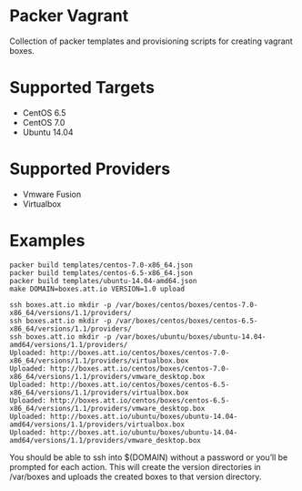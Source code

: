 Packer Vagrant
==============

Collection of packer templates and provisioning scripts for creating vagrant 
boxes.

Supported Targets
=================

- CentOS 6.5
- CentOS 7.0
- Ubuntu 14.04

Supported Providers
===================

- Vmware Fusion
- Virtualbox

Examples
========

    packer build templates/centos-7.0-x86_64.json
    packer build templates/centos-6.5-x86_64.json
    packer build templates/ubuntu-14.04-amd64.json
    make DOMAIN=boxes.att.io VERSION=1.0 upload

    ssh boxes.att.io mkdir -p /var/boxes/centos/boxes/centos-7.0-x86_64/versions/1.1/providers/
    ssh boxes.att.io mkdir -p /var/boxes/centos/boxes/centos-6.5-x86_64/versions/1.1/providers/
    ssh boxes.att.io mkdir -p /var/boxes/ubuntu/boxes/ubuntu-14.04-amd64/versions/1.1/providers/
    Uploaded: http://boxes.att.io/centos/boxes/centos-7.0-x86_64/versions/1.1/providers/virtualbox.box
    Uploaded: http://boxes.att.io/centos/boxes/centos-7.0-x86_64/versions/1.1/providers/vmware_desktop.box
    Uploaded: http://boxes.att.io/centos/boxes/centos-6.5-x86_64/versions/1.1/providers/virtualbox.box
    Uploaded: http://boxes.att.io/centos/boxes/centos-6.5-x86_64/versions/1.1/providers/vmware_desktop.box
    Uploaded: http://boxes.att.io/ubuntu/boxes/ubuntu-14.04-amd64/versions/1.1/providers/virtualbox.box
    Uploaded: http://boxes.att.io/ubuntu/boxes/ubuntu-14.04-amd64/versions/1.1/providers/vmware_desktop.box

You should be able to ssh into $(DOMAIN) without a password or you’ll be
prompted for each action. This will create the version directories in
/var/boxes and uploads the created boxes to that version directory.

